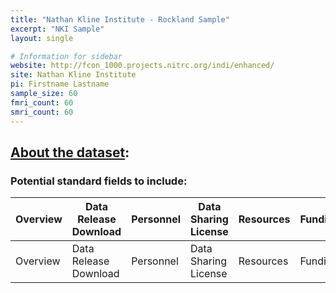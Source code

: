 ```yaml
---
title: "Nathan Kline Institute - Rockland Sample"
excerpt: "NKI Sample"
layout: single

# Information for sidebar
website: http://fcon_1000.projects.nitrc.org/indi/enhanced/
site: Nathan Kline Institute
pi: Firstname Lastname
sample_size: 60
fmri_count: 60
smri_count: 60
---
```

## [About the dataset](http://fcon_1000.projects.nitrc.org/indi/enhanced/):

### Potential standard fields to include:

| Overview | Data Release Download | Personnel |  Data Sharing License | Resources | Funding |
| ------------- | ---------- | ------- |------------- | ---------- | ------- |
| Overview | Data Release Download | Personnel |  Data Sharing License | Resources | Funding |
